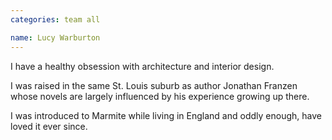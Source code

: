 ```yaml
---
categories: team all

name: Lucy Warburton
---
```


I have a healthy obsession with architecture and interior design.

I was raised in the same St. Louis suburb as author Jonathan Franzen whose novels are largely influenced by his experience growing up there.

I was introduced to Marmite while living in England and oddly enough, have loved it ever since.